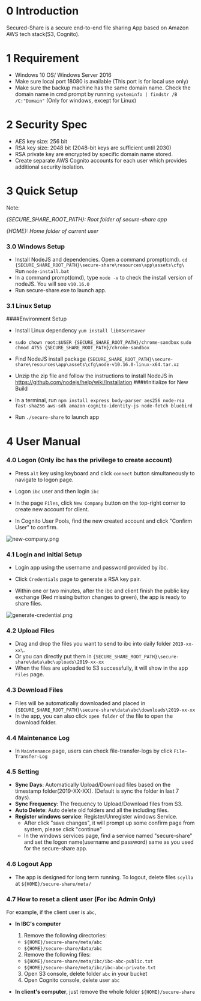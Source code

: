 # 0 Introduction

Secured-Share is a secure end-to-end file sharing App based on Amazon AWS tech stack(S3, Cognito).

# 1 Requirement

- Windows 10 OS/ Windows Server 2016
- Make sure local port 18080 is available (This port is for local use only)
- Make sure the backup machine has the same domain name. Check the domain name in cmd prompt by running ```systeminfo | findstr /B /C:"Domain"``` (Only for windows, except for Linux)

# 2 Security Spec

- AES key size: 256 bit
- RSA key size: 2048 bit (2048-bit keys are sufficient until 2030)
- RSA private key are encrypted by specific domain name stored.
- Create separate AWS Cognito accounts for each user which provides additional security isolation.

# 3 Quick Setup

Note:

*{SECURE_SHARE_ROOT_PATH}: Root folder of secure-share app*

*{HOME}: Home folder of current user*

### 3.0 Windows Setup

- Install NodeJS and dependencies. Open a command prompt(cmd).  ```cd {SECURE_SHARE_ROOT_PATH}\secure-share\resources\app\assets\cfg\``` Run ```node-install.bat```
- In a command prompt(cmd), type `node -v` to check the install version of nodeJS. You will see `v10.16.0`
- Run secure-share.exe to launch app.

### 3.1 Linux Setup
####Environment Setup
- Install Linux dependency ```yum install libXScrnSaver```
- ```sudo chown root:$USER {SECURE_SHARE_ROOT_PATH}/chrome-sandbox```
  ```sudo chmod 4755 {SECURE_SHARE_ROOT_PATH}/chrome-sandbox```

- Find NodeJS install package ```{SECURE_SHARE_ROOT_PATH}\secure-share\resources\app\assets\cfg\node-v10.16.0-linux-x64.tar.xz```
- Unzip the zip file and follow the instructions to install NodeJS in https://github.com/nodejs/help/wiki/Installation
####Initialize for New Build
- In a terminal, run `npm install express body-parser aes256 node-rsa fast-sha256 aws-sdk amazon-cognito-identity-js node-fetch bluebird`
- Run ```./secure-share``` to launch app

# 4 User Manual

### 4.0 Logon (Only ibc has the privilege to create account)

- Press `alt` key using keyboard and click `connect` button simultaneously to navigate to logon page.

- Logon `ibc` user and then login `ibc`

- In the page `Files`, click `New Company` button on the top-right corner to create new account for client.

- In Cognito User Pools, find the new created account and click "Confirm User" to confirm.

![new-company.png](asset/new-company.png)


### 4.1 Login and initial Setup

- Login app using the username and password provided by ibc.

- Click `Credentials` page to generate a RSA key pair.

- Within one or two minutes, after the ibc and client finish the public key exchange (Red missing button changes to green), the app is ready to share files.

![generate-credential.png](asset/generate-credential.png)


### 4.2 Upload Files

- Drag and drop the files you want to send to ibc into daily folder `2019-xx-xx\`.
- Or you can directly put them in `{SECURE_SHARE_ROOT_PATH}\secure-share\data\abc\uploads\2019-xx-xx`
- When the files are uploaded to S3 successfully, it will show in the app `Files` page.

### 4.3 Download Files

- Files will be automatically downloaded and placed in `{SECURE_SHARE_ROOT_PATH}\secure-share\data\abc\downloads\2019-xx-xx`
- In the app, you can also click `open folder` of the file to open the download folder.

### 4.4 Maintenance Log

- In `Maintenance` page, users can check file-transfer-logs by click `File-Transfer-Log`

### 4.5 Setting

- **Sync Days**: Automatically Upload/Download files based on the timestamp folder(2019-XX-XX). (Default is sync the folder in last 7 days).
- **Sync Frequency**: The frequency to Upload/Download files from S3.
- **Auto Delete**: Auto delete old folders and all the including files.
- **Register windows service**: Register/Unregister windows Service.
    - After click "save changes", it will prompt up some confirm page from system, please click "continue"
    - In the windows services page, find a service named "secure-share" and set the logon name(username and password) same as you used for the secure-share app.

### 4.6 Logout App

- The app is designed for long term running. To logout, delete files `scylla` at `${HOME}/secure-share/meta/`

### 4.7 How to reset a client user (For ibc Admin Only)

For example, if the client user is `abc`,

- **In IBC's computer**
  1. Remove the following directories:
    - `${HOME}/secure-share/meta/abc`
    - `${HOME}/secure-share/data/abc`
  2. Remove the following files:
    - `${HOME}/secure-share/meta/ibc/ibc-abc-public.txt`
    - `${HOME}/secure-share/meta/ibc/ibc-abc-private.txt`
  3. Open S3 console, delete folder `abc` in your bucket
  4. Open Cognito console, delete user `abc`

- **In client's computer**, just remove the whole folder `${HOME}/secure-share`
